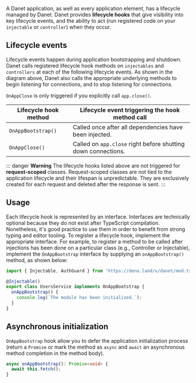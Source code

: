 A Danet application, as well as every application element, has a lifecycle managed by Danet. Danet provides **lifecycle hooks** that give visibility into key lifecycle events, and the ability to act (run registered code on your `injectable` or `controller`) when they occur.


## Lifecycle events

Lifecycle events happen during application bootstrapping and shutdown. Danet calls registered lifecycle hook methods on `injectables` and `controllers` at each of the following lifecycle events. As shown in the diagram above, Danet also calls the appropriate underlying methods to begin listening for connections, and to stop listening for connections.

`OnAppClose` is only triggered if you explicitly call `app.close()`.

| Lifecycle hook method           | Lifecycle event triggering the hook method call                 |
| ------------------------------- |-----------------------------------------------------------------|
| `OnAppBootstrap()`                | Called once after all dependencies have been injected.          |
| `OnAppClose()`      | Called on `app.close` right before shutting down connections. |

::: danger **Warning** 
The lifecycle hooks listed above are not triggered for **request-scoped** classes. Request-scoped classes are not tied to the application lifecycle and their lifespan is unpredictable. They are exclusively created for each request and deleted after the response is sent.
:::

## Usage

Each lifecycle hook is represented by an interface. Interfaces are technically optional because they do not exist after TypeScript compilation. Nonetheless, it's good practice to use them in order to benefit from strong typing and editor tooling. To register a lifecycle hook, implement the appropriate interface. For example, to register a method to be called after injections has been done on a particular class (e.g., Controller or Injectable), implement the `OnAppBootstrap` interface by supplying an `onAppBootstrap()` method, as shown below:

```typescript user-service.ts
import { Injectable, AuthGuard } from 'https://deno.land/x/danet/mod.ts';

@Injectable()
export class UsersService implements OnAppBootstrap {
  onAppBootstrap() {
    console.log(`The module has been initialized.`);
  }
}
```

## Asynchronous initialization

`OnAppBootstrap` hook allow you to defer the application initialization process (return a `Promise` or mark the method as `async` and `await` an asynchronous method completion in the method body).

```typescript
async onAppBootstrap(): Promise<void> {
  await this.fetch();
}
```
